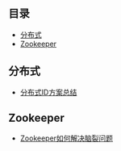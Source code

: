 

## 目录

- [分布式](#分布式)
- [Zookeeper](#Zookeeper)

## 分布式
* [分布式ID方案总结](docs/分布式/分布式ID方案总结.md)

## Zookeeper
* [Zookeeper如何解决脑裂问题](docs/Zookeeper/Zookeeper如何解决脑裂问题.md)
